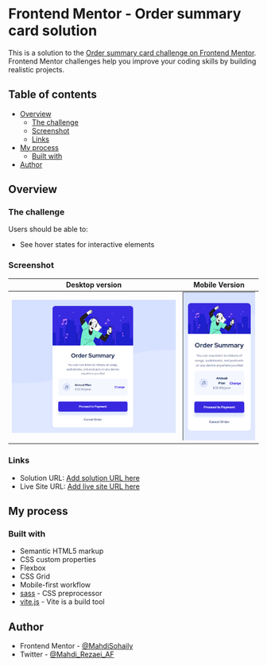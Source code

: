 # Frontend Mentor - Order summary card solution

This is a solution to the [Order summary card challenge on Frontend Mentor](https://www.frontendmentor.io/challenges/order-summary-component-QlPmajDUj). Frontend Mentor challenges help you improve your coding skills by building realistic projects. 

## Table of contents

- [Overview](#overview)
  - [The challenge](#the-challenge)
  - [Screenshot](#screenshot)
  - [Links](#links)
- [My process](#my-process)
  - [Built with](#built-with)
- [Author](#author)

## Overview

### The challenge

Users should be able to:

- See hover states for interactive elements

### Screenshot

| Desktop version                              |               Mobile Version                |
| -------------------------------------------- | :-----------------------------------------: |
| ![Solution Screenshot](./design/desktop.png) | ![Solution Screenshot](./design/mobile.png) |

### Links

- Solution URL: [Add solution URL here](https://your-solution-url.com)
- Live Site URL: [Add live site URL here](https://mahdisohaily.github.io/NFT-preview-card-component/index.html)

## My process

### Built with

- Semantic HTML5 markup
- CSS custom properties
- Flexbox
- CSS Grid
- Mobile-first workflow
- [sass](https://sass-lang.com/) - CSS preprocessor
- [vite.js](https://vitejs.dev/) - Vite is a build tool
## Author

- Frontend Mentor - [@MahdiSohaily](https://www.frontendmentor.io/profile/MahdiSohaily)
- Twitter - [@Mahdi_Rezaei_AF](https://twitter.com/Mahdi_Rezaei_AF)

